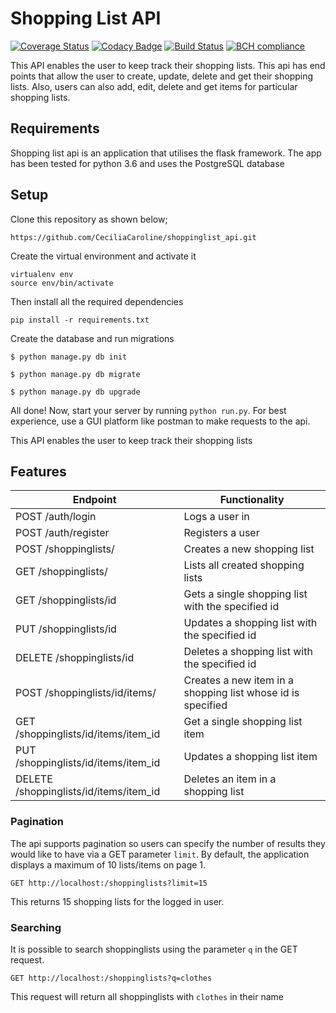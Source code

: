 # Shopping List API
[![Coverage Status](https://coveralls.io/repos/github/CeciliaCaroline/shoppinglist_api/badge.svg?branch=master)](https://coveralls.io/github/CeciliaCaroline/shoppinglist_api?branch=master)
[![Codacy Badge](https://api.codacy.com/project/badge/Grade/4013dca21e4349008e56ca415adbe4c3)](https://www.codacy.com/app/CeciliaCaroline/shoppinglist_api?utm_source=github.com&amp;utm_medium=referral&amp;utm_content=CeciliaCaroline/shoppinglist_api&amp;utm_campaign=Badge_Grade)
[![Build Status](https://travis-ci.org/CeciliaCaroline/shoppinglist_api.svg?branch=master)](https://travis-ci.org/CeciliaCaroline/shoppinglist_api)
[![BCH compliance](https://bettercodehub.com/edge/badge/CeciliaCaroline/shoppinglist_api?branch=master)](https://bettercodehub.com/)

This API enables the user to keep track their shopping lists. This api has end points that allow the user to create, update, delete and get their shopping lists. Also, users can also add, edit, delete and get items for particular shopping lists.

## Requirements

Shopping list api is an application that utilises the flask framework. The app has been tested for python 3.6 and uses the PostgreSQL database

## Setup
Clone this repository as shown below;
```
https://github.com/CeciliaCaroline/shoppinglist_api.git
```
 Create the virtual environment and activate it
 
 ```
 virtualenv env
 source env/bin/activate
```

Then install all the required dependencies

```
pip install -r requirements.txt
```
Create the database and run migrations
```
$ python manage.py db init
```

```
$ python manage.py db migrate
```
```
$ python manage.py db upgrade
```

All done! Now, start your server by running ```python run.py```. For best experience, use a GUI platform like postman to make requests to the api.


This API enables the user to keep track their shopping lists
## Features
Endpoint | Functionality
------------ | -------------
POST /auth/login |Logs a user in
POST /auth/register | Registers a user
POST /shoppinglists/ | Creates a new shopping list
GET /shoppinglists/ | Lists all created shopping lists
GET /shoppinglists/id | Gets a single shopping list with the specified id 
PUT /shoppinglists/id | Updates a shopping list with the specified id
DELETE /shoppinglists/id | Deletes a shopping list with the specified id
POST /shoppinglists/id/items/ | Creates a new item in a shopping list whose id is specified
GET /shoppinglists/id/items/item_id | Get a single shopping list item
PUT /shoppinglists/id/items/item_id | Updates a shopping list item
DELETE /shoppinglists/id/items/item_id | Deletes an item in a shopping list

### Pagination

The api supports pagination so users can specify the number of results they would
like to have via a GET parameter ```limit```. By default, the application displays a maximum of 10 lists/items on page 1.

`GET http://localhost:/shoppinglists?limit=15`

This returns 15 shopping lists for the logged in user.

### Searching

It is possible to search shoppinglists using the parameter `q` in the GET request. 

`GET http://localhost:/shoppinglists?q=clothes`

This request will return all shoppinglists with `clothes` in their name